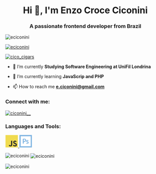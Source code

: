 <h1 align="center">Hi 👋, I'm Enzo Croce Ciconini</h1>
<h3 align="center">A passionate frontend developer from Brazil</h3>

<p align="left"> <img src="https://komarev.com/ghpvc/?username=eciconini&label=Profile%20views&color=0e75b6&style=flat" alt="eciconini" /> </p>

<p align="left"> <a href="https://github.com/ryo-ma/github-profile-trophy"><img src="https://github-profile-trophy.vercel.app/?username=eciconini" alt="eciconini" /></a> </p>

<p align="left"> <a href="https://twitter.com/cico_cigars" target="blank"><img src="https://img.shields.io/twitter/follow/cico_cigars?logo=twitter&style=for-the-badge" alt="cico_cigars" /></a> </p>

- 🔭 I’m currently **Studying Software Engineering at UniFil Londrina**

- 🌱 I’m currently learning **JavaScrip and PHP**

- 📫 How to reach me **e.ciconini@gmail.com**

<h3 align="left">Connect with me:</h3>
<p align="left">
<a href="https://twitter.com/cico_cigars" target="blank"><img align="center" src="https://raw.githubusercontent.com/rahuldkjain/github-profile-readme-generator/master/src/images/icons/Social/twitter.svg" alt="ciconini__" height="30" width="40" /></a>
</p>

<h3 align="left">Languages and Tools:</h3>
<p align="left"> <a href="https://developer.mozilla.org/en-US/docs/Web/JavaScript" target="_blank" rel="noreferrer"> <img src="https://raw.githubusercontent.com/devicons/devicon/master/icons/javascript/javascript-original.svg" alt="javascript" width="40" height="40"/> </a> <a href="https://www.photoshop.com/en" target="_blank" rel="noreferrer"> <img src="https://raw.githubusercontent.com/devicons/devicon/master/icons/photoshop/photoshop-line.svg" alt="photoshop" width="40" height="40"/> </a> </p>

<p><img align="left" src="https://github-readme-stats.vercel.app/api/top-langs?username=eciconini&show_icons=true&locale=en&layout=compact" alt="eciconini" /></p>

<p>&nbsp;<img align="center" src="https://github-readme-stats.vercel.app/api?username=eciconini&show_icons=true&locale=en" alt="eciconini" /></p>

<p><img align="center" src="https://github-readme-streak-stats.herokuapp.com/?user=eciconini&" alt="eciconini" /></p>

